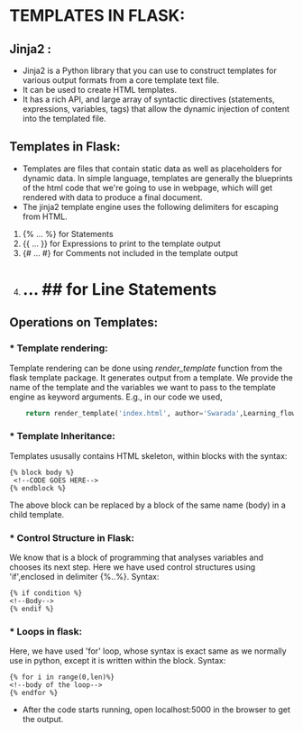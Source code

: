 # TEMPLATES IN FLASK:

## Jinja2 :
* Jinja2 is a Python library that you can use to construct templates for various output formats from a core template text file. 
* It can be used to create HTML templates. 
* It has a rich API, and large array of syntactic directives (statements, expressions, variables, tags) that allow the dynamic injection of content into the templated file.

## Templates in Flask:
* Templates are files that contain static data as well as placeholders for dynamic data. In simple language, templates are generally the blueprints of the html code that we're going to use in webpage, which will get rendered with data to produce a final document.
* The jinja2 template engine uses the following delimiters for escaping from HTML.

1. {% ... %} for Statements
2. {{ ... }} for Expressions to print to the template output
3. {# ... #} for Comments not included in the template output
4.  # ... ## for Line Statements

## Operations on Templates:

### * Template rendering:
Template rendering can be done using 
*render_template* function from the flask template package. It generates output from a template. We provide the name of the template and the variables we want to pass to the template engine as keyword arguments.
E.g., in our code we used,
```python
	return render_template('index.html', author='Swarada',Learning_flow= Learning_flow)
```

### * Template Inheritance:
Templates ususally contains HTML skeleton, within blocks with the syntax:
```flask
{% block body %}
 <!--CODE GOES HERE-->
{% endblock %}
```
The above block can be replaced by a block of the same name (body) in a child template. 

### * Control Structure in Flask:
We know that is a block of programming that analyses variables and chooses its next step. Here we have used control structures using 'if',enclosed in delimiter {%..%}. Syntax: 
```flask
{% if condition %}
<!--Body-->
{% endif %}
```

### * Loops in flask:
Here, we have used 'for' loop, whose syntax is exact same as we normally use in python, except it is written within the block. Syntax:
```flask
{% for i in range(0,len)%}
<!--body of the loop-->
{% endfor %}
```
* After the code starts running, open localhost:5000 in the browser to get the output.
